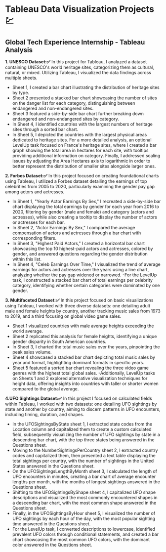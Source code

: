 # Tableau Data Visualization Projects 💹 
## Global Tech Experience Internship - Tableau Analysis

**1. UNESCO Dataset:✅** 
In this project for Tableau, I analyzed a dataset containing UNESCO's world heritage sites, categorizing them as cultural, natural, or mixed. Utilizing Tableau, I visualized the data findings across multiple sheets. 
- Sheet 1, I created a bar chart illustrating the distribution of heritage sites by type. 
- Sheet 2 presented a stacked bar chart showcasing the number of sites on the danger list for each category, distinguishing between endangered and non-endangered sites. 
- Sheet 3 featured a side-by-side bar chart further breaking down endangered and non-endangered sites by category. 
- In Sheet 4, I identified countries with the largest numbers of heritage sites through a sorted bar chart. 
- In Sheet 5, I depicted the countries with the largest physical areas dedicated to heritage sites. For a more detailed analysis, an optional LevelUp task focused on France's heritage sites, where I created a bar graph showing the total area in hectares for each site, with tooltips providing additional information on category. Finally, I addressed scaling issues by adjusting the Area Hectares axis to logarithmic in order to better represent the distribution of smaller sites alongside larger ones.

**2. Forbes Dataset:✅**
In this project focused on creating foundational charts using Tableau, I utilized a Forbes dataset detailing the earnings of top celebrities from 2005 to 2020, particularly examining the gender pay gap among actors and actresses. 
- In Sheet 1, "Yearly Actor Earnings By Sex," I recreated a side-by-side bar chart displaying the total earnings by gender for each year from 2016 to 2020, filtering by gender (male and female) and category (actors and actresses), while also creating a tooltip to display the number of actors or actresses for each bar. 
- In Sheet 2, "Actor Earnings By Sex," I compared the average compensation of actors and actresses through a bar chart with corresponding filters. 
- In Sheet 3, "Highest Paid Actors," I created a horizontal bar chart showcasing the top 10 highest-paid actors and actresses, colored by gender, and answered questions regarding the gender distribution within this list.
- In Sheet 4, "Celeb Earnings Over Time," I visualized the trend of average earnings for actors and actresses over the years using a line chart, analyzing whether the pay gap widened or narrowed. 
-For the LevelUp task, I constructed a stacked bar chart of total earnings per celebrity category, identifying whether certain categories were dominated by one gender.

**3. Multifaceted Dataset:✅**
In this project focused on basic visualizations using Tableau, I worked with three diverse datasets: one detailing adult male and female heights by country, another tracking music sales from 1973 to 2019, and a third focusing on global video game sales.
- Sheet 1 visualized countries with male average heights exceeding the world average.
- Sheet 2 replicated this analysis for female heights, identifying a unique gender disparity in South American countries.
- In Sheet 3, I charted the total music sales over the years, pinpointing the peak sales volume.
- Sheet 4 showcased a stacked bar chart depicting total music sales by year and format, highlighting dominant formats in specific years.
- Sheet 5 featured a sorted bar chart revealing the three video game genres with the highest total global sales. 
-Additionally, LevelUp tasks on Sheets 1 and 2 explored alternative visualization techniques for height data, offering insights into countries with taller or shorter women compared to the global average.

**4.UFO Sightings Dataset:✅**
In this project I focused on calculated fields within Tableau, I worked with two datasets: one detailing UFO sightings by state and another by country, aiming to discern patterns in UFO encounters, including timing, duration, and shapes.
- In the UFOSightingsByState sheet 1, I extracted state codes from the Location column and capitalized them to create a custom calculated field, subsequently visualizing the number of UFO sightings by state in a descending bar chart, with the top three states being answered in the Questions sheet.
- Moving to the NumberSightingsPerCountry sheet 2, I extracted country codes and capitalized them, then presented a text table displaying the total sightings per country, with the number of sightings in the United States answered in the Questions sheet.
- On the UFOSightingsLengthByMonth sheet 3, I calculated the length of UFO encounters in minutes, creating a bar chart of average encounter lengths per month, with the months of longest sightings answered in the Questions sheet.
- Shifting to the UFOSightingsByShape sheet 4, I capitalized UFO shape descriptions and visualized the most commonly encountered shapes in a descending bar chart, with the most common shape answered in the Questions sheet.
- Finally, in the UFOSightingsByHour sheet 5, I visualized the number of UFO sightings by each hour of the day, with the most popular sighting time answered in the Questions sheet. 
- For the LevelUp task, I converted descriptions to lowercase, identified prevalent UFO colors through conditional statements, and created a bar chart showcasing the most common UFO colors, with the dominant color answered in the Questions sheet.
